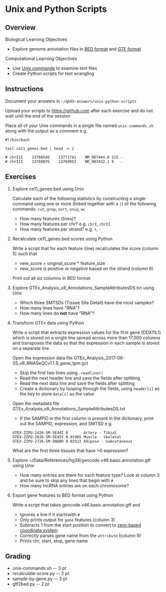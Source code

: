 # Unix and Python Scripts

## Overview

Biological Learning Objectives
- Explore genome annotation files in [BED format](https://genome.ucsc.edu/FAQ/FAQformat.html#format1) and [GTF format](https://ensembl.org/info/website/upload/gff.html)

Computational Learning Objectives
- Use [Unix commands](https://wikipedia.org/wiki/List_of_POSIX_commands) to examine text files
- Create Python scripts for text wrangling

## Instructions

Document your answers in `~/qbXX-answers/unix-python-scripts`

Upload your scripts to https://github.com after each exercise and do not wait until the end of the session

Place all of your Unix commands in a single file named `unix-commands.sh` along with the output as a comment e.g.

```
#!/bin/bash

tail ce11_genes.bed | head -n 2

# chrIII	13768540	13771741	NM_067444.8	515	-
# chrIII	13769876	13769953	NR_003432.1	9	-
```

## Exercises

1. Explore ce11_genes.bed using Unix

    Calculate each of the following statistics by constructing a single command using one or more (linked together with a `|`) of the following commands: `cut`, `grep`, `sort`, `uniq`, `wc`

    - How many features (lines)?
    - How many features per chr? e.g. `chrI`, `chrII`
    - How many features per strand? e.g. `+`, `-`

2. Recalculate ce11_genes.bed scores using Python

    Write a script that for each feature (line) recalculates the score (column 5) such that

    - new_score = original_score * feature_size
    - new_score is positive or negative based on the strand (column 6)

    Print out all six columns in BED format

3. Explore GTEx_Analysis_v8_Annotations_SampleAttributesDS.txt using Unix

    - Which three SMTSDs (Tissue Site Detail) have the most samples?
    - How many lines have "RNA"?
    - How many lines do **not** have "RNA"?

4. Transform GTEx data using Python

    Write a script that extracts expression values for the first gene (DDX11L1) which is stored on a single line spread across more than 17,000 columns and transposes the data so that the expression in each sample is stored on a separate line.

    Open the expression data file GTEx_Analysis_2017-06-05_v8_RNASeQCv1.1.9_gene_tpm.gct 
    - Skip the first two lines using `.readline()`
    - Read the next header line and save the fields after splitting
    - Read the next data line and save the fields after splitting
    - Create a dictionary by looping through the fields, using `header[i]` as the key to store `data[i]` as the value

    Open the metadata file GTEx_Analysis_v8_Annotations_SampleAttributesDS.txt
    - If the SAMPID in the first column is present in the dictionary, print out the SAMPID, expression, and SMTSD e.g.

    ```
    GTEX-ZZPU-2426-SM-5E44I 0       Artery - Tibial
    GTEX-ZZPU-2626-SM-5E45Y 0.01965 Muscle - Skeletal
    GTEX-ZZPU-2726-SM-5NQ8O 0.02522 Adipose - Subcutaneous
    ```

    What are the first three tissues that have >0 expression?

5. Explore ~/Data/References/hg38/gencode.v46.basic.annotation.gtf using Unix

    - How many entries are there for each feature type?  Look at column 3 and be sure to skip any lines that begin with `#`
    - How many lncRNA entries are on each chromosome?

6. Export gene features to BED format using Python

    Write a script that takes gencode.v46.basic.annotation.gtf and

    - Ignores a line if it startswith `#`
    - Only prints output for `gene` features (column 3)
    - Subtracts 1 from the start position to convert to [zero-based coordinate system](https://en.wikipedia.org/wiki/BED_(file_format)#Coordinate_system)
    - Correctly parses gene name from the `attribute` (column 9)
    - Prints chr, start, stop, gene name

## Grading

- unix-commands.sh -- 3 pt
- recalculate-score.py -- 2 pt
- sample-by-gene.py -- 3 pt
- gtf2bed.py -- 2 pt
